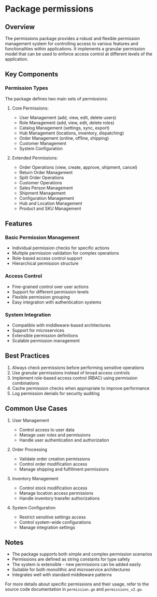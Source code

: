 # Package permissions

## Overview
The permissions package provides a robust and flexible permission management system for controlling access to various features and functionalities within applications. It implements a granular permission model that can be used to enforce access control at different levels of the application.

## Key Components

### Permission Types
The package defines two main sets of permissions:

1. Core Permissions:
   - User Management (add, view, edit, delete users)
   - Role Management (add, view, edit, delete roles)
   - Catalog Management (settings, sync, export)
   - Hub Management (locations, inventory, dispatching)
   - Order Management (online, offline, shipping)
   - Customer Management
   - System Configuration

2. Extended Permissions:
   - Order Operations (view, create, approve, shipment, cancel)
   - Return Order Management
   - Split Order Operations
   - Customer Operations
   - Sales Person Management
   - Shipment Management
   - Configuration Management
   - Hub and Location Management
   - Product and SKU Management

## Features

### Basic Permission Management
- Individual permission checks for specific actions
- Multiple permission validation for complex operations
- Role-based access control support
- Hierarchical permission structure

### Access Control
- Fine-grained control over user actions
- Support for different permission levels
- Flexible permission grouping
- Easy integration with authentication systems

### System Integration
- Compatible with middleware-based architectures
- Support for microservices
- Extensible permission definitions
- Scalable permission management

## Best Practices

1. Always check permissions before performing sensitive operations
2. Use granular permissions instead of broad access controls
3. Implement role-based access control (RBAC) using permission combinations
4. Cache permission checks when appropriate to improve performance
5. Log permission denials for security auditing

## Common Use Cases

1. User Management
   - Control access to user data
   - Manage user roles and permissions
   - Handle user authentication and authorization

2. Order Processing
   - Validate order creation permissions
   - Control order modification access
   - Manage shipping and fulfillment permissions

3. Inventory Management
   - Control stock modification access
   - Manage location access permissions
   - Handle inventory transfer authorizations

4. System Configuration
   - Restrict sensitive settings access
   - Control system-wide configurations
   - Manage integration settings

## Notes

- The package supports both simple and complex permission scenarios
- Permissions are defined as string constants for type safety
- The system is extensible - new permissions can be added easily
- Suitable for both monolithic and microservice architectures
- Integrates well with standard middleware patterns

For more details about specific permissions and their usage, refer to the source code documentation in `permission.go` and `permissions_v2.go`.
